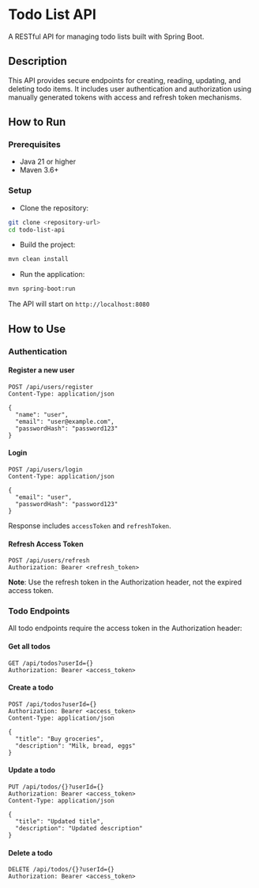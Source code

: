 # Todo List API

A RESTful API for managing todo lists built with Spring Boot.

## Description

This API provides secure endpoints for creating, reading, updating, and deleting todo items. It includes user authentication and authorization using manually generated tokens with access and refresh token mechanisms.


## How to Run

### Prerequisites

- Java 21 or higher
- Maven 3.6+

### Setup

* Clone the repository:
```bash
git clone <repository-url>
cd todo-list-api
```


* Build the project:
```bash
mvn clean install
```

* Run the application:
```bash
mvn spring-boot:run
```

The API will start on `http://localhost:8080`

## How to Use

### Authentication

#### Register a new user
```http
POST /api/users/register
Content-Type: application/json

{
  "name": "user",
  "email": "user@example.com",
  "passwordHash": "password123"
}
```

#### Login
```http
POST /api/users/login
Content-Type: application/json

{
  "email": "user",
  "passwordHash": "password123"
}
```

Response includes `accessToken` and `refreshToken`.

#### Refresh Access Token
```http
POST /api/users/refresh
Authorization: Bearer <refresh_token>
```

**Note**: Use the refresh token in the Authorization header, not the expired access token.

### Todo Endpoints

All todo endpoints require the access token in the Authorization header:

#### Get all todos
```http
GET /api/todos?userId={}
Authorization: Bearer <access_token>
```

#### Create a todo
```http
POST /api/todos?userId={}
Authorization: Bearer <access_token>
Content-Type: application/json

{
  "title": "Buy groceries",
  "description": "Milk, bread, eggs"
}
```

#### Update a todo
```http
PUT /api/todos/{}?userId={}
Authorization: Bearer <access_token>
Content-Type: application/json

{
  "title": "Updated title",
  "description": "Updated description"
}
```

#### Delete a todo
```http
DELETE /api/todos/{}?userId={}
Authorization: Bearer <access_token>
```

